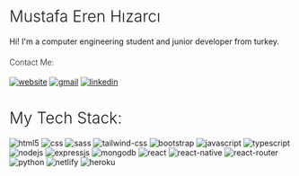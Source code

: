 

<h1 style="font-weight:300;">Mustafa Eren Hızarcı</h1>
<p>Hi! I'm a computer engineering student and junior developer from turkey.</p>

<h4 style="font-weight:300">Contact Me: </h1>

<p>
<a target="_blank" href="https://mustafaerenhizarci.site"><img alt="website" src="https://img.shields.io/badge/website-000000?style=for-the-badge&logo=About.me&logoColor=white"/></a>
<a target="_blank" href="mailto:hizarcimustafaeren@gmail.com"><img alt="gmail" src="https://img.shields.io/badge/Gmail-D14836?style=for-the-badge&logo=gmail&logoColor=white"/></a>
<a target="_blank" href="https://www.linkedin.com/in/mustafaerenhizarci/"><img alt="linkedin" src="https://img.shields.io/badge/LinkedIn-0077B5?style=for-the-badge&logo=linkedin&logoColor=white"/></a>
</p>

<h1 style="font-weight:300;">My Tech Stack:</h1>
<p style="margin:10px 0;">
  <img alt="html5" src="https://img.shields.io/badge/HTML5-E34F26?style=for-the-badge&logo=html5&logoColor=white" />
  <img alt="css" src="https://img.shields.io/badge/CSS3-1572B6?style=for-the-badge&logo=css3&logoColor=white" />
  <img alt="sass" src="https://img.shields.io/badge/Sass-CC6699?style=for-the-badge&logo=sass&logoColor=white" />
  <img alt="tailwind-css" src="https://img.shields.io/badge/Tailwind_CSS-38B2AC?style=for-the-badge&logo=tailwind-css&logoColor=white" />
  <img alt="bootstrap" src="https://img.shields.io/badge/Bootstrap-563D7C?style=for-the-badge&logo=bootstrap&logoColor=white" />
  <img alt="javascript" src="https://img.shields.io/badge/JavaScript-F7DF1E?style=for-the-badge&logo=javascript&logoColor=black" />
  <img alt="typescript" src="https://img.shields.io/badge/TypeScript-007ACC?style=for-the-badge&logo=typescript&logoColor=white" />
  <img alt="nodejs" src="https://img.shields.io/badge/Node.js-43853D?style=for-the-badge&logo=node.js&logoColor=white" />
  <img alt="expressjs" src="https://img.shields.io/badge/Express.js-404D59?style=for-the-badge" />    
  <img alt="mongodb" src="https://img.shields.io/badge/MongoDB-4EA94B?style=for-the-badge&logo=mongodb&logoColor=white" />  
  <img alt="react" src="https://img.shields.io/badge/React-20232A?style=for-the-badge&logo=react&logoColor=61DAFB" />
  <img alt="react-native" src="https://img.shields.io/badge/React_Native-20232A?style=for-the-badge&logo=react&logoColor=61DAFB" />
  <img alt="react-router" src="https://img.shields.io/badge/React_Router-CA4245?style=for-the-badge&logo=react-router&logoColor=white" />  
  <img alt="python" src="https://img.shields.io/badge/Python-14354C?style=for-the-badge&logo=python&logoColor=white" />
  <img alt="netlify" src="https://img.shields.io/badge/Netlify-00C7B7?style=for-the-badge&logo=netlify&logoColor=white" />
  <img alt="heroku" src="https://img.shields.io/badge/Heroku-430098?style=for-the-badge&logo=heroku&logoColor=white" />
</p>


